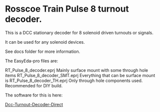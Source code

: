 # Rosscoe Train Pulse 8 turnout decoder.

This is a DCC stationary decoder for 8 solenoid driven turnouts or signals.

It can be used for any solenoid devices.

See docs folder for more information.

The EasyEda-pro files are:

RT_Pulse_8_decoder.eprj		Mainly surface mount with some through hole items
RT_Pulse_8_decoder_SMT.eprj	Everything that can be surface mount is
RT_Pulse_8_decoder_TH.eprj	Only through hole components used.  Recommended for DIY build.


The software for this is here:

[Dcc-Turnout-Decoder-Direct](https://github.com/Rosscoetrain/DCC-Turnout-Decoder-Direct)


